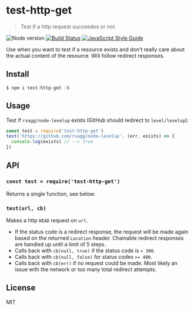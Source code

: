 # test-http-get

> Test if a http request succeedes or not.

![Node version](https://img.shields.io/node/v/test-http-get.svg)
[![Build Status](https://travis-ci.org/ralphtheninja/test-http-get.svg?branch=master)](https://travis-ci.org/ralphtheninja/test-http-get)
[![JavaScript Style Guide](https://img.shields.io/badge/code_style-standard-brightgreen.svg)](https://standardjs.com)

Use when you want to test if a resource exists and don't really care about the actual content of the resource. Will follow redirect responses.

## Install

```
$ npm i test-http-get -S
```

## Usage

Test if `rvagg/node-levelup` exists (GitHub should redirect to `level/levelup`):

```js
const test = require('test-http-get')
test('https://github.com/rvagg/node-levelup', (err, exists) => {
  console.log(exists) // --> true
})
```

## API

### `const test = require('test-http-get')`

Returns a single function, see below.

### `test(url, cb)`

Makes a http `HEAD` request on `url`.

* If the status code is a redirect response, the request will be made again based on the returned `Location` header. Chainable redirect responses are handled up until a limit of 5 steps.
* Calls back with `cb(null, true)` if the status code is `< 300`.
* Calls back with `cb(null, false)` for status codes `>= 400`.
* Calls back with `cb(err)` if no request could be made. Most likely an issue with the network or too many total redirect attempts.

## License

MIT

